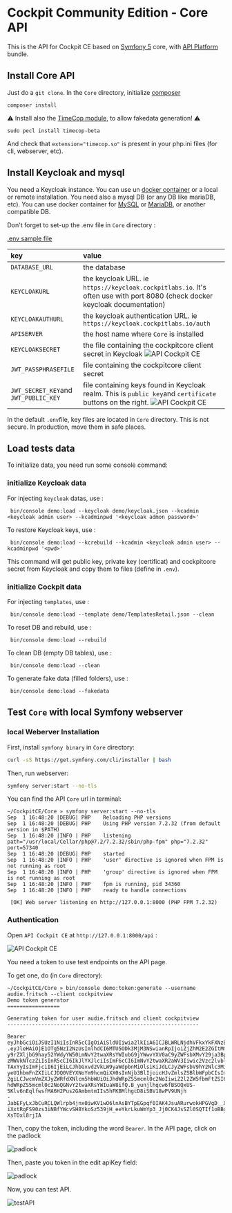 # Cockpit Community Edition - Core API

This is the API for Cockpit CE based on [Symfony 5](https://symfony.com/) core, with [API Platform](https://api-platform.com/) bundle.

## Install Core API

Just do a `git clone`.
In the `Core` directory, initialize [composer](https://https://getcomposer.org//)

```shell script
composer install
```

⚠️ Install also the [TimeCop module](https://github.com/hnw/php-timecop), to allow fakedata generation! ⚠️

```shell script
sudo pecl install timecop-beta
```

And check that `extension="timecop.so"` is present in your php.ini files (for cli, webserver, etc).

## Install Keycloak and mysql

You need a Keycloak instance. You can use un [docker container](https://hub.docker.com/r/jboss/keycloak) or a local or remote installation. 
You need also a mysql DB (or any DB like mariaDB, etc). You can use docker container for [MySQL](https://hub.docker.com/_/mysql) or [MariaDB](https://hub.docker.com/_/mariadb), or another compatible DB.

Don't forget to set-up the .env file in `Core` directory :

[.env sample file](.env)

| key         | value                  |
| :---------- | :--------------------- |
| `DATABASE_URL`| the database|
| `KEYCLOAKURL`| the keycloak URL. ie `https://keycloak.cockpitlabs.io`. It's often use with port 8080 (check docker keycloak documentation) 
| `KEYCLOAKAUTHURL`| the keycloak authentication URL. ie `https://keycloak.cockpitlabs.io/auth`
| `APISERVER`| the host name where `Core` is installed 
| `KEYCLOAKSECRET`| the file containing the cockpitcore client secret in Keycloak ![API Cockpit CE](readme_img/cockpitcore-secret.png)
| `JWT_PASSPHRASEFILE`| file containing the cockpitcore client secret
| `JWT_SECRET_KEY`and `JWT_PUBLIC_KEY`| file containing keys found in Keycloak realm. This is `public key`and `certificate` buttons on the right. ![API Cockpit CE](readme_img/publickey-certificate.png)

In the default `.env`file, key files are located in `Core` directory. This is not secure. In production, move them in safe places.
## Load tests data

To initialize data, you need run some console command:

### initialize Keycloak data

For injecting `keycloak` datas, use :

` bin/console demo:load --keycloak demo/keycloak.json --kcadmin <keycloak admin user> --kcadminpwd '<keycloak admon password>'`

To restore Keycloak keys, use :

` bin/console demo:load --kcrebuild --kcadmin <keycloak admin user> --kcadminpwd '<pwd>'`

This command will get public key, private key (certificat) and cockpitcore secret from Keycloak and copy them to files (define in `.env`).

### initialize Cockpit  data

For injecting `templates`, use :

` bin/console demo:load --template demo/TemplatesRetail.json --clean`


To reset DB and rebuild, use :

` bin/console demo:load --rebuild`

To clean DB (empty DB tables), use :

` bin/console demo:load --clean`

To generate fake data (filled folders), use :

` bin/console demo:load --fakedata`


## Test `Core` with local Symfony webserver

### local Weberver Installation

First, install `symfony binary` in `Core` directory: 
```bash
curl -sS https://get.symfony.com/cli/installer | bash
```

Then, run webserver:

```bash
symfony server:start --no-tls
```

You can find the API `Core` url in terminal:

```shell script
~/CockpitCE/Core » symfony server:start --no-tls
Sep  1 16:48:20 |DEBUG| PHP    Reloading PHP versions
Sep  1 16:48:20 |DEBUG| PHP    Using PHP version 7.2.32 (from default version in $PATH)
Sep  1 16:48:20 |INFO | PHP    listening path="/usr/local/Cellar/php@7.2/7.2.32/sbin/php-fpm" php="7.2.32" port=57340
Sep  1 16:48:20 |DEBUG| PHP    started
Sep  1 16:48:20 |INFO | PHP    'user' directive is ignored when FPM is not running as root
Sep  1 16:48:20 |INFO | PHP    'group' directive is ignored when FPM is not running as root
Sep  1 16:48:20 |INFO | PHP    fpm is running, pid 34360
Sep  1 16:48:20 |INFO | PHP    ready to handle connections

 [OK] Web server listening on http://127.0.0.1:8000 (PHP FPM 7.2.32)
```

### Authentication

Open `API Cockpit CE` at `http://127.0.0.1:8000/api` :

![API Cockpit CE](readme_img/CCE-API.png)

You need a token to use test endpoints on the API page.

To get one, do (in `Core` directory):

````shell script
~/CockpitCE/Core » bin/console demo:token:generate --username audie.fritsch --client cockpitview
Demo token generator
=================

Generating token for user audie.fritsch and client cockpitview
--------------------------------------------------------------

Bearer eyJhbGciOiJSUzI1NiIsInR5cCIgOiAiSldUIiwia2lkIiA6ICJBLWRLNjdhVFkxYkFXNzBHTEZVZnhmN3h1WThGZTBxQmw1RVZnbEJvQVI0In0
.eyJleHAiOjE1OTg5NzI2NzUsImlhdCI6MTU5ODk3MjM3NSwianRpIjoiZjZhM2E2ZGItMmZkMy00Zjg4LTg2OGMtZjBiOWFmZGMyNDFiIiwiaXNzIjoiaHR0cHM6L
y9rZXljbG9hay52YWdyYW50LmNvY2twaXRsYWIubG9jYWwvYXV0aC9yZWFsbXMvY29ja3BpdC1jZSIsInN1YiI6ImFjMjQ2MmFkLWZiNGYtNDNkMS1hZjYzLWI2OWU
zMWVkNTczZiIsInR5cCI6IkJlYXJlciIsImF6cCI6ImNvY2twaXR2aWV3Iiwic2Vzc2lvbl9zdGF0ZSI6IjVlMmM5MTI0LTIzYjUtNDRkZi1hMGNjLTA3YmFjZmM0N
TAxYyIsImFjciI6IjEiLCJhbGxvd2VkLW9yaWdpbnMiOlsiKiJdLCJyZWFsbV9hY2Nlc3MiOnsicm9sZXMiOlsiQ0NFVXNlciIsIkNDRUFkbWluIiwiQ0NFQ291bnR
yeU1hbmFnZXIiLCJDQ0VEYXNoYm9hcmQiXX0sInNjb3BlIjoicHJvZmlsZSBlbWFpbCIsImVtYWlsX3ZlcmlmaWVkIjpmYWxzZSwibmFtZSI6IkF1ZGllIEZyaXRzY
2giLCJwcmVmZXJyZWRfdXNlcm5hbWUiOiJhdWRpZS5mcml0c2NoIiwiZ2l2ZW5fbmFtZSI6IkF1ZGllIiwiZmFtaWx5X25hbWUiOiJGcml0c2NoIiwiZW1haWwiOiJ
hdWRpZS5mcml0c2NoQGNvY2twaXRsYWIuaW8ifQ.B_yunjlhqcw6fBSOQxUS-5Klv6nEqlfwsfMA6H2Pus2GAmbmtmIIs5hFKBMlhgcD8iSBV18wPV9UNjh
-JabEFyLxJbCuRCLQWlrpb4jnx0iwKV1wO6lnAsBYTpEGpqf0IAK4JsuARurwokHPGVgD__Xz4CTRnzif6CgTz49QUIISHtazPYfqr6vlYtZWAeZwqhzfwvyRPVejY
iXxtRqFS90zs3iNBfYWcvSH8YkoSz539jH_eeYkrLkuWmYp3_Jj0CK4JsSZl0SQTIf1oBBgYP4Vg8_TgNndrOM1sZO3e3ZL32T8ZMm88vEUsU6RRq4Bmz1LAZvXtnN
XsTOxl8rjIA

```` 

Then, copy the token, including the word `Bearer`. In the API page, click on the padlock 

![padlock](readme_img/padlock.png)

Then, paste you token in the edit apiKey field:

![padlock](readme_img/authorize.png)

Now, you can test API.

![testAPI](readme_img/testAPI.png)
